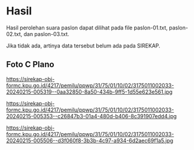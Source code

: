 # Hasil

Hasil perolehan suara paslon dapat dilihat pada file paslon-01.txt, paslon-02.txt, dan paslon-03.txt.

Jika tidak ada, artinya data tersebut belum ada pada SIREKAP.

## Foto C Plano

https://sirekap-obj-formc.kpu.go.id/4217/pemilu/ppwp/31/75/01/10/02/3175011002033-20240215-005319--0aa32850-8a50-434b-9ff5-1d55e623e561.jpg

https://sirekap-obj-formc.kpu.go.id/4217/pemilu/ppwp/31/75/01/10/02/3175011002033-20240215-005353--c26847b3-01a4-480d-b406-8c391907edd4.jpg

https://sirekap-obj-formc.kpu.go.id/4217/pemilu/ppwp/31/75/01/10/02/3175011002033-20240215-005506--d3f060f8-3b3b-4c97-a934-6d2aec69f1a5.jpg
